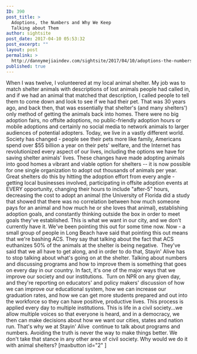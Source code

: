 ```yaml
---
ID: 390
post_title: >
  Adoptions, the Numbers and Why We Keep
  Talking about Them
author: sightsite
post_date: 2017-04-10 05:53:32
post_excerpt: ""
layout: post
permalink: >
  http://dannymejiaindev.com/sightsite/2017/04/10/adoptions-the-numbers-and-why-we-keep-talking-about-them/
published: true
---
```

When I was twelve, I volunteered at my local animal shelter. My job was to match shelter animals with descriptions of lost animals people had called in, and if we had an animal that matched that description, I called people to tell them to come down and look to see if we had their pet. That was 30 years ago, and back then, that was essentially that shelter's (and many shelters') only method of getting the animals back into homes. There were no big adoption fairs, no offsite adoptions, no public-friendly adoption hours or mobile adoptions and certainly no social media to network animals to larger audiences of potential adopters. Today, we live in a vastly different world. Society has changed - people see their pets more like family, Americans spend over $55 billion a year on their pets' welfare, and the Internet has revolutionized every aspect of our lives, including the options we have for saving shelter animals' lives. These changes have made adopting animals into good homes a vibrant and viable option for shelters -- it is now possible for one single organization to adopt out thousands of animals per year. Great shelters do this by hitting the adoption effort from every angle - getting local businesses involved, participating in offsite adoption events at EVERY opportunity, changing their hours to include "after-5" hours, decreasing the cost to adopt an animal (the University of Florida did a study that showed that there was no correlation between how much someone pays for an animal and how much he or she loves that animal), establishing adoption goals, and constantly thinking outside the box in order to meet goals they've established. This is what we want in our city, and we don't currently have it. We've been pointing this out for some time now. Now - a small group of people in Long Beach have said that pointing this out means that we're bashing ACS. They say that talking about the fact that ACS euthanizes 50% of the animals at the shelter is being negative.  They've said that we all have to get along, and in order to do that, Stayin' Alive has to stop talking about what's going on at the shelter. Talking about numbers and discussing programs and how to improve them is something that goes on every day in our country. In fact, it's one of the major ways that we improve our society and our institutions.  Turn on NPR on any given day, and they're reporting on educators' and policy makers' discussion of how we can improve our educational system, how we can increase our graduation rates, and how we can get more students prepared and out into the workforce so they can have positive, productive lives. This process is applied every day to multiple institutions. This is life in a civil society...we allow multiple voices so that everyone is heard, and in a democracy, we then can make decisions about how we want our cities, states and nation run. That's why we at Stayin' Alive  continue to talk about programs and numbers. Avoiding the truth is never the way to make things better. We don't take that stance in any other area of civil society. Why would we do it with animal shelters? [maxbutton id="2" ]